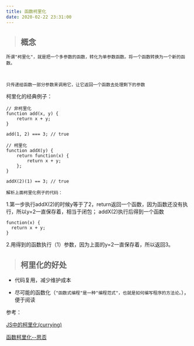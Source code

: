```yaml
---
title: 函数柯里化
date: 2020-02-22 23:31:00
---
```


> ## 概念
<code>所谓"柯里化"，就是把一个多参数的函数，转化为单参数函数。将一个函数转换为一个新的函数。

只传递给函数一部分参数来调用它，让它返回一个函数去处理剩下的参数</code>

柯里化的经典例子：
```
// 非柯里化
function add(x, y) {
    return x + y;
}

add(1, 2) === 3; // true

// 柯里化
function addX(y) {
    return function(x) {
        return x + y;
    };
}

addX(2)(1) == 3; // true
```
<code>解析上面柯里化例子的代码：</code>

1.第一步执行addX(2)的时候y等于了2，return返回一个函数，因为函数还没有执行，所以y=2一直保存着，相当于闭包；
addX(2)执行后得到一个函数
```
function(x) {
  return x + y;
}
```
2.用得到的函数执行（1）参数，因为上面的y=2一直保存着，所以返回3。

> ## 柯里化的好处
+ 代码复用，减少维护成本

+ 尽可能的函数化（<code>"函数式编程"是一种"编程范式"，也就是如何编写程序的方法论。</code>），便于阅读


参考：

[JS中的柯里化(currying)](https://www.zhangxinxu.com/wordpress/2013/02/js-currying/)

[函数柯里化--思否](https://segmentfault.com/a/1190000018203637)

